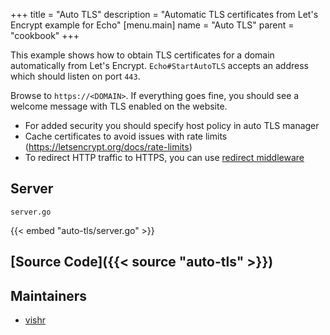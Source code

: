 +++
title = "Auto TLS"
description = "Automatic TLS certificates from Let's Encrypt example for Echo"
[menu.main]
  name = "Auto TLS"
  parent = "cookbook"
+++

This example shows how to obtain TLS certificates for a domain automatically from
Let's Encrypt. `Echo#StartAutoTLS` accepts an address which should listen on port `443`.

Browse to `https://<DOMAIN>`. If everything goes fine, you should see a welcome
message with TLS enabled on the website.

> 
- For added security you should specify host policy in auto TLS manager
- Cache certificates to avoid issues with rate limits (https://letsencrypt.org/docs/rate-limits) 
- To redirect HTTP traffic to HTTPS, you can use [redirect middleware](/middleware/redirect#https-redirect)

## Server

`server.go`

{{< embed "auto-tls/server.go" >}}

## [Source Code]({{< source "auto-tls" >}})

## Maintainers

- [vishr](https://github.com/vishr)
